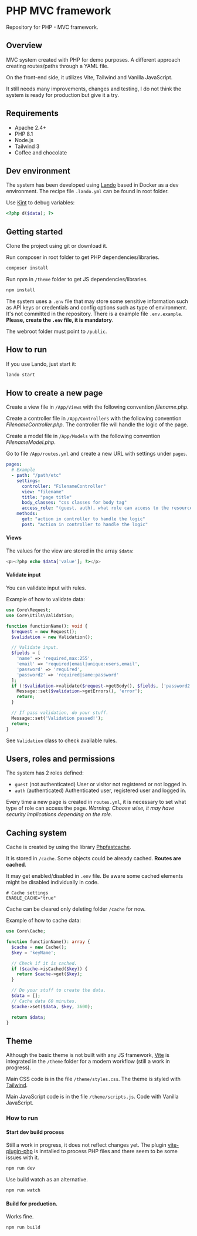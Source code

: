 # PHP MVC framework

Repository for PHP - MVC framework.

## Overview

MVC system created with PHP for demo purposes. A different approach creating routes/paths through a YAML file.

On the front-end side, it utilizes Vite, Tailwind and Vanilla JavaScript.

It still needs many improvements, changes and testing, I do not think the system is ready for production but give it a try.

## Requirements

- Apache 2.4+
- PHP 8.1
- Node.js
- Tailwind 3
- Coffee and chocolate

## Dev environment

The system has been developed using [Lando](https://lando.dev) based in Docker as a dev environment. The recipe file `.lando.yml` can be found in root folder.

Use [Kint](https://kint-php.github.io/kint/) to debug variables:

```php
<?php d($data); ?>
```

## Getting started

Clone the project using git or download it.

Run composer in root folder to get PHP dependencies/libraries.

```bash
composer install
```

Run npm in `/theme` folder to get JS dependencies/libraries.

```bash
npm install
```

The system uses a `.env` file that may store some sensitive information such as API keys or credentials and config options such as type of environment. It's not committed in the repository. There is a example file `.env.example`. **Please, create the `.env` file, it is mandatory**.

The webroot folder must point to `/public`.

## How to run

If you use Lando, just start it:

```bash
lando start
```

## How to create a new page

Create a view file in `/App/Views` with the following convention _filename.php_.

Create a controller file in `/App/Controllers` with the following convention _FilenameController.php_. The controller file will handle the logic of the page.

Create a model file in `/App/Models` with the following convention _FilenameModel.php_.

Go to file `/App/routes.yml` and create a new URL with settings under `pages`.

```yaml
pages:
  # Example
  - path: "/path/etc"
    settings:
      controller: "FilenameController"
      view: "filename"
      title: "page title"
      body_classes: "css classes for body tag"
      access_role: "(guest, auth), what role can access to the resource"
    methods:
      get: "action in controller to handle the logic"
      post: "action in controller to handle the logic"
```

#### Views

The values for the view are stored in the array `$data`:

```php
<p><?php echo $data['value']; ?></p>
```

#### Validate input

You can validate input with rules.

Example of how to validate data:

```php
use Core\Request;
use Core\Utils\Validation;

function functionName(): void {
  $request = new Request();
  $validation = new Validation();

  // Validate input.
  $fields = [
    'name' => 'required,max:255',
    'email' => 'required|email|unique:users,email',
    'password' => 'required',
    'password2' => 'required|same:password'
  ];
  if (!$validation->validate($request->getBody(), $fields, ['password2' => ['same' => 'Password fields does not match.']])) {
    Message::set($validation->getErrors(), 'error');
    return;
  }

  // If pass validation, do your stuff.
  Message::set('Validation passed!');
  return;
}
```

See `Validation` class to check available rules.

## Users, roles and permissions

The system has 2 roles defined:

- `guest` (not authenticated) User or visitor not registered or not logged in.
- `auth` (authenticated) Authenticated user, registered user and logged in.

Every time a new page is created in `routes.yml`, it is necessary to set what type of role can access the page. _Warning: Choose wise, it may have security implications depending on the role._

## Caching system

Cache is created by using the library [Phpfastcache](https://www.phpfastcache.com).

It is stored in `/cache`.
Some objects could be already cached.
**Routes are cached**.

It may get enabled/disabled in `.env` file. Be aware some cached elements might be disabled individually in code.

```
# Cache settings
ENABLE_CACHE="true"
```

Cache can be cleared only deleting folder `/cache` for now.

Example of how to cache data:

```php
use Core\Cache;

function functionName(): array {
  $cache = new Cache();
  $key = 'keyName';

  // Check if it is cached.
  if ($cache->isCached($key)) {
    return $cache->get($key);
  }

  // Do your stuff to create the data.
  $data = [];
  // Cache data 60 minutes.
  $cache->set($data, $key, 3600);

  return $data;
}
```

## Theme

Although the basic theme is not built with any JS framework, [Vite](https://vitejs.dev/) is integrated in the `/theme` folder for a modern workflow (still a work in progress).

Main CSS code is in the file `/theme/styles.css`. The theme is styled with [Tailwind](https://tailwindcss.com).

Main JavaScript code is in the file `/theme/scripts.js`. Code with Vanilla JavaScript.

### How to run

#### Start dev build process

Still a work in progress, it does not reflect changes yet. The plugin [vite-plugin-php](https://github.com/donnikitos/vite-plugin-php) is installed to process PHP files and there seem to be some issues with it.

```bash
npm run dev
```

Use build watch as an alternative.

```bash
npm run watch
```

#### Build for production.

Works fine.

```bash
npm run build
```
